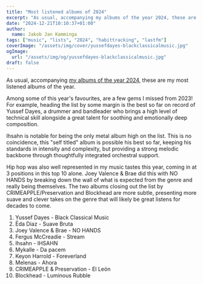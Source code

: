 ```yaml
---
title: "Most listened albums of 2024"
excerpt: "As usual, accompanying my albums of the year 2024, these are my most listened albums of the year."
date: "2024-12-21T10:10:37+01:00"
author:
  name: Jakob Jan Kamminga
tags: ["music", "lists", "2024", "habittracking", "lastfm"]
coverImage: "/assets/img/cover/yussefdayes-blackclassicalmusic.jpg"
ogImage:
  url: "/assets/img/og/yussefdayes-blackclassicalmusic.jpg"
draft: false
---
```


As usual, accompanying [my albums of the year 2024](../posts/AOTY2024/), these are my most listened albums of the year.

Among some of this year's favourites, are a few gems I missed from 2023! For example, heading the list by some margin is the best so far on record of Yussef Dayes, a drummer and bandleader who brings a high level of technical skill alongside a great talent for soothing and emotionally deep composition.

Ihsahn is notable for being the only metal album high on the list. This is no coincidence, this "self titled" album is possible his best so far, keeping his standards in intensity and complexity, but providing a strong melodic backbone through thoughtfully integrated orchestral support.

Hip hop was also well represented in my music tastes this year, coming in at 3 positions in this top 10 alone. Joey Valence & Brae did this with NO HANDS by breaking down the wall of what is expected from the genre and really being themselves. The two albums closing out the list by CRIMEAPPLE/Preservation and Blockhead are more subtle, presenting more suave and clever takes on the genre that will likely be great listens for decades to come.

1. Yussef Dayes - Black Classical Music
2. Ëda Diaz - Suave Bruta
3. Joey Valence & Brae - NO HANDS
4. Fergus McCreadie - Stream
5. Ihsahn - IHSAHN
6. Mykalle - Da pacem
7. Keyon Harrold - Foreverland
8. Melenas - Ahora
9. CRIMEAPPLE & Preservation - El León
10. Blockhead - Luminous Rubble
